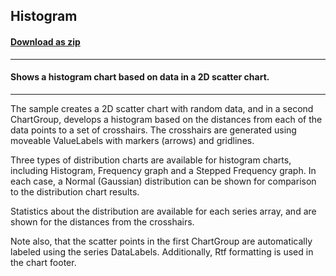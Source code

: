 ## Histogram
#### [Download as zip](https://minhaskamal.github.io/DownGit/#/home?url=https://github.com/GrapeCity/ComponentOne-WinForms-Samples/tree/master/NetFramework\Charts\VB\Histogram)
____
#### Shows a histogram chart based on data in a 2D scatter chart. 
____
The sample creates a 2D scatter chart with random data, and in a second ChartGroup, develops a histogram based on the distances from each of the data points to a set of crosshairs.  The crosshairs are generated using moveable ValueLabels with markers (arrows) and gridlines. 

Three types of distribution charts are available for histogram charts, including Histogram, Frequency graph and a Stepped Frequency graph.  In each case, a Normal (Gaussian) distribution can be shown for comparison to the distribution chart results. 

Statistics about the distribution are available for each series array, and are shown for the distances from the crosshairs. 

Note also, that the scatter points in the first ChartGroup are automatically labeled using the series DataLabels.  Additionally, Rtf formatting is used in the chart footer. 